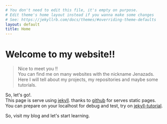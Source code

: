 ```yaml
---
# You don't need to edit this file, it's empty on purpose.
# Edit theme's home layout instead if you wanna make some changes
# See: https://jekyllrb.com/docs/themes/#overriding-theme-defaults
layout: default
title: Home
---
```

# Welcome to my website!!

>Nice to meet you !!  
>You can find me on many websites with the nickname Jenazads.  
>Here I will tell about my projects, my repositories and maybe some tutorials.

So, let's go!.  
This page is serve using [jekyll][jekyll-url]. thanks to [github][github-pages] for serves static pages.  
You can prepare on your localhost for debug and test, try on [jekyll-tutorial][jekyll_tutorial].

So, visit my blog and let's start learning.

[jekyll-url]:      https://jekyllrb.com/
[github-pages]:    https://guides.github.com/features/pages/
[jekyll_tutorial]: /webservices/Jekyll-a-setting-up-guide  

